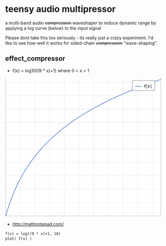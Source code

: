 # teensy audio multipressor
a multi-band audio ~~compression~~ waveshaper to reduce dynamic range by applying a log curve (below) to the input signal

Please dont take this too seriously - its really just a crazy experiment. I'd like to see how well it works for sided-chain ~~compression~~ "wave-shaping". 

## effect_compressor
* f(x) = log10((9 * x)+1) where 0 < x < 1

![input / output curve](log_curve.png)

* http://mathnotepad.com/
```
f(x) = log((9 * x)+1, 10)
plot( f(x) )
```
